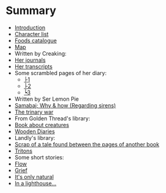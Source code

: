 # Summary

* [Introduction](README.md)
* [Character list](meta/characters.md)
* [Foods catalogue](meta/food.md)
* [Map](mapa.md)
* Written by Creaking:
 * [Her journals](CreakJou.md)
 * [Her transcripts](Transcripts.md)
 * Some scrambled pages of her diary:
     - [├1](ScrambledPages/1.md)
     - [├2](ScrambledPages/2.md)
     - [┕3](ScrambledPages/3.md)
* Written by Ser Lemon Pie
 * [Samabaj; Why & how (Regarding sirens)](LandlyLib/sirens.md) 
 * [The trinary war](LandlyLib/war.md)
* From Golden Thread's library:
 * [Book about creatures](Creatures.md)
 * [Wooden Diaries](woden-diaries.md)
* Landly's library:
 * [Scrap of a tale found between the pages of another book](LandlyLib/2ndpart.md)
 * [Tritons](LandlyLib/tritons.md)
* Some short stories:
 * [Flow](ShortStories/flow.md)
 * [Grief](ShortStories/Grief.md)
 * [It's only natural](ShortStories/OnlyNatural.md)
 * [In a lighthouse...](ShortStories/stars.md)